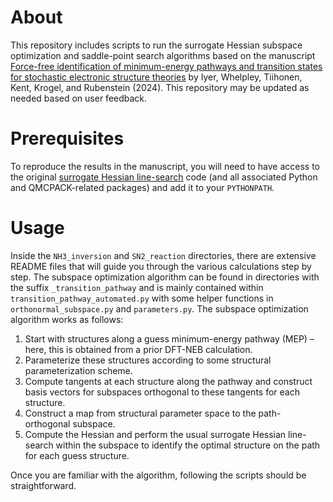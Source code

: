 # About
This repository includes scripts to run the surrogate Hessian subspace optimization and saddle-point search algorithms based on the manuscript [Force-free identification of minimum-energy pathways and transition states for stochastic electronic structure theories](https://arxiv.org/abs/2402.13189) by Iyer, Whelpley, Tiihonen, Kent, Krogel, and Rubenstein (2024). This repository may be updated as needed based on user feedback.

# Prerequisites
To reproduce the results in the manuscript, you will need to have access to the original [surrogate Hessian line-search](https://github.com/QMCPACK/surrogate_hessian_relax/tree/master) code (and all associated Python and QMCPACK-related packages) and add it to your `PYTHONPATH`.

# Usage
Inside the `NH3_inversion` and `SN2_reaction` directories, there are extensive README files that will guide you through the various calculations step by step.
The subspace optimization algorithm can be found in directories with the suffix `_transition_pathway` and is mainly contained within `transition_pathway_automated.py` with some helper functions in `orthonormal_subspace.py` and `parameters.py`.
The subspace optimization algorithm works as follows:
1. Start with structures along a guess minimum-energy pathway (MEP) – here, this is obtained from a prior DFT-NEB calculation.
2. Parameterize these structures according to some structural parameterization scheme.
3. Compute tangents at each structure along the pathway and construct basis vectors for subspaces orthogonal to these tangents for each structure.
4. Construct a map from structural parameter space to the path-orthogonal subspace.
5. Compute the Hessian and perform the usual surrogate Hessian line-search within the subspace to identify the optimal structure on the path for each guess structure.

Once you are familiar with the algorithm, following the scripts should be straightforward.
